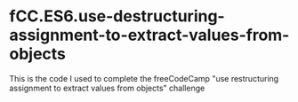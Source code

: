 # fCC.ES6.use-destructuring-assignment-to-extract-values-from-objects
This is the code I used to complete the freeCodeCamp "use restructuring assignment to extract values from objects" challenge
